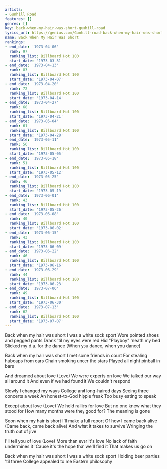 ```yaml
---
artists:
- Gunhill Road
features: []
genres: []
key: back-when-my-hair-was-short-gunhill-road
lyrics_url: https://genius.com/Gunhill-road-back-when-my-hair-was-short-lyrics
name: Back When My Hair Was Short
rankings:
- end_date: '1973-04-06'
  rank: 97
  ranking_list: Billboard Hot 100
  start_date: '1973-03-31'
- end_date: '1973-04-13'
  rank: 83
  ranking_list: Billboard Hot 100
  start_date: '1973-04-07'
- end_date: '1973-04-20'
  rank: 72
  ranking_list: Billboard Hot 100
  start_date: '1973-04-14'
- end_date: '1973-04-27'
  rank: 68
  ranking_list: Billboard Hot 100
  start_date: '1973-04-21'
- end_date: '1973-05-04'
  rank: 61
  ranking_list: Billboard Hot 100
  start_date: '1973-04-28'
- end_date: '1973-05-11'
  rank: 56
  ranking_list: Billboard Hot 100
  start_date: '1973-05-05'
- end_date: '1973-05-18'
  rank: 51
  ranking_list: Billboard Hot 100
  start_date: '1973-05-12'
- end_date: '1973-05-25'
  rank: 46
  ranking_list: Billboard Hot 100
  start_date: '1973-05-19'
- end_date: '1973-06-01'
  rank: 43
  ranking_list: Billboard Hot 100
  start_date: '1973-05-26'
- end_date: '1973-06-08'
  rank: 40
  ranking_list: Billboard Hot 100
  start_date: '1973-06-02'
- end_date: '1973-06-15'
  rank: 43
  ranking_list: Billboard Hot 100
  start_date: '1973-06-09'
- end_date: '1973-06-22'
  rank: 46
  ranking_list: Billboard Hot 100
  start_date: '1973-06-16'
- end_date: '1973-06-29'
  rank: 44
  ranking_list: Billboard Hot 100
  start_date: '1973-06-23'
- end_date: '1973-07-06'
  rank: 49
  ranking_list: Billboard Hot 100
  start_date: '1973-06-30'
- end_date: '1973-07-13'
  rank: 62
  ranking_list: Billboard Hot 100
  start_date: '1973-07-07'
---
```

Back when my hair was short
I was a white sock sport
Wore pointed shoes and pegged pants
Drank 'til my eyes were red
Hid "Playboy" 'neath my bed
Slicked my d.a. for the dance (When you dance, when you dance)

Back when my hair was short
I met some friends in court
For stealing hubcaps from cars
Chain smoking under the stars
Played all night pinball in bars

And dreamed about love (Love)
We were experts on love
We talked our way all around it
And even if we had found it
We couldn't respond

Slowly I changed my ways
College and long-haired days
Seeing three concerts a week
An honest-to-God hippie freak
Too busy eating to speak

Except about love (Love)
We held rallies for love
But no one knew what they stood for
How many months were they good for?
The meaning is gone

Soon when my hair is short
I'll make a full report
Of how I came back alive (Came back, came back alive)
And what it takes to survive
Wringing the truth out of jive

I'll tell you of love (Love)
More than ever it's love
No lack of faith undermines it
'Cause it's the hope that we'll find it
That makes us go on

Back when my hair was short
I was a white sock sport
Holding beer parties 'til three
College appealed to me
Eastern philosophy
